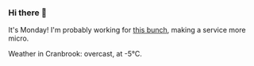 ### Hi there :wave:

It's Monday! I'm probably working for [this bunch](https://github.com/kohofinancial), making a service more micro.

Weather in Cranbrook: overcast, at -5°C.
